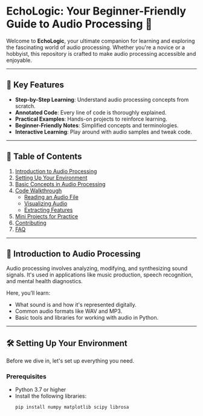 # EchoLogic: Your Beginner-Friendly Guide to Audio Processing 🎵

Welcome to **EchoLogic**, your ultimate companion for learning and exploring the fascinating world of audio processing. Whether you're a novice or a hobbyist, this repository is crafted to make audio processing accessible and enjoyable.

---

## 🌟 Key Features
- **Step-by-Step Learning**: Understand audio processing concepts from scratch.
- **Annotated Code**: Every line of code is thoroughly explained.
- **Practical Examples**: Hands-on projects to reinforce learning.
- **Beginner-Friendly Notes**: Simplified concepts and terminologies.
- **Interactive Learning**: Play around with audio samples and tweak code.

---

## 📖 Table of Contents
1. [Introduction to Audio Processing](#introduction-to-audio-processing)
2. [Setting Up Your Environment](#setting-up-your-environment)
3. [Basic Concepts in Audio Processing](#basic-concepts-in-audio-processing)
4. [Code Walkthrough](#code-walkthrough)
    - [Reading an Audio File](#reading-an-audio-file)
    - [Visualizing Audio](#visualizing-audio)
    - [Extracting Features](#extracting-features)
5. [Mini Projects for Practice](#mini-projects-for-practice)
6. [Contributing](#contributing)
7. [FAQ](#faq)

---

## 🚀 Introduction to Audio Processing

Audio processing involves analyzing, modifying, and synthesizing sound signals. It's used in applications like music production, speech recognition, and mental health diagnostics. 

Here, you’ll learn:
- What sound is and how it's represented digitally.
- Common audio formats like WAV and MP3.
- Basic tools and libraries for working with audio in Python.

---

## 🛠 Setting Up Your Environment

Before we dive in, let's set up everything you need.

### Prerequisites
- Python 3.7 or higher
- Install the following libraries:
  ```bash
  pip install numpy matplotlib scipy librosa

